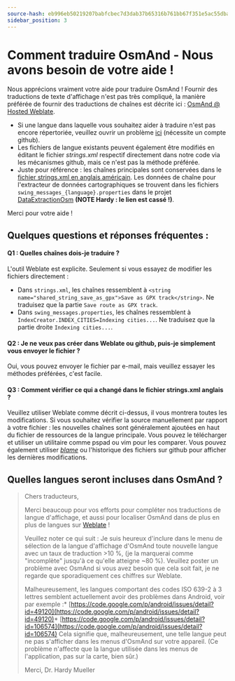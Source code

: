 ```yaml
---
source-hash: eb996eb50219207babfcbec7d3dab37b65316b761bb67f351e5ac55dbadc49d9 
sidebar_position: 3
---
```


# Comment traduire OsmAnd - Nous avons besoin de votre aide !

Nous apprécions vraiment votre aide pour traduire OsmAnd ! Fournir des traductions de texte d'affichage n'est pas très compliqué, la manière préférée de fournir des traductions de chaînes est décrite ici : [OsmAnd @ Hosted Weblate](https://hosted.weblate.org/projects/osmand/).

* Si une langue dans laquelle vous souhaitez aider à traduire n'est pas encore répertoriée, veuillez ouvrir un problème [ici](https://github.com/osmandapp/Osmand/issues) (nécessite un compte github).
* Les fichiers de langue existants peuvent également être modifiés en éditant le fichier _strings.xml_ respectif directement dans notre code via les mécanismes github, mais ce n'est pas la méthode préférée.
* Juste pour référence : les chaînes principales sont conservées dans le [fichier strings.xml en anglais américain](https://github.com/osmandapp/Osmand/blob/master/OsmAnd/res/values/strings.xml). Les données de chaîne pour l'extracteur de données cartographiques se trouvent dans les fichiers `swing_messages_{language}.properties` dans le projet [DataExtractionOsm](https://github.com/osmandapp/Osmand/tree/master/DataExtractionOSM/src/net/osmand/swing) **(NOTE Hardy : le lien est cassé !)**.

Merci pour votre aide !

## Quelques questions et réponses fréquentes :

#### Q1 : Quelles chaînes dois-je traduire ?
L'outil Weblate est explicite. Seulement si vous essayez de modifier les fichiers directement :
* Dans `strings.xml`, les chaînes ressemblent à `<string name="shared_string_save_as_gpx">Save as GPX track</string>`. Ne traduisez que la partie `Save route as GPX track`.
* Dans `swing_messages.properties`, les chaînes ressemblent à `IndexCreator.INDEX_CITIES=Indexing cities...`. Ne traduisez que la partie droite `Indexing cities...`.

#### Q2 : Je ne veux pas créer dans Weblate ou github, puis-je simplement vous envoyer le fichier ?
Oui, vous pouvez envoyer le fichier par e-mail, mais veuillez essayer les méthodes préférées, c'est facile.

#### Q3 : Comment vérifier ce qui a changé dans le __fichier strings.xml anglais__ ?
Veuillez utiliser Weblate comme décrit ci-dessus, il vous montrera toutes les modifications. Si vous souhaitez vérifier la source manuellement par rapport à votre fichier : les nouvelles chaînes sont généralement ajoutées en haut du fichier de ressources de la langue principale. Vous pouvez le télécharger et utiliser un utilitaire comme pspad ou vim pour les comparer. Vous pouvez également utiliser *[blame](https://github.com/osmandapp/Osmand/blame/master/OsmAnd/res/values/strings.xml)* ou l'historique des fichiers sur github pour afficher les dernières modifications.

## Quelles langues seront incluses dans OsmAnd ?

> Chers traducteurs,
>
> Merci beaucoup pour vos efforts pour compléter nos traductions de langue d'affichage, et aussi pour localiser OsmAnd dans de plus en plus de langues sur [Weblate](https://hosted.weblate.org/projects/osmand/) !
>
> Veuillez noter ce qui suit : Je suis heureux d'inclure dans le menu de sélection de la langue d'affichage d'OsmAnd toute nouvelle langue avec un taux de traduction >10 %, (je la marquerai comme "incomplète" jusqu'à ce qu'elle atteigne ~80 %). Veuillez poster un problème avec OsmAnd si vous avez besoin que cela soit fait, je ne regarde que sporadiquement ces chiffres sur Weblate.
>
> Malheureusement, les langues comportant des codes ISO 639-2 à 3 lettres semblent actuellement avoir des problèmes dans Android, voir par exemple :*   [https://code.google.com/p/android/issues/detail?id=49120](https://code.google.com/p/android/issues/detail?id=49120)*   [https://code.google.com/p/android/issues/detail?id=106574](https://code.google.com/p/android/issues/detail?id=106574)
>     Cela signifie que, malheureusement, une telle langue peut ne pas s'afficher dans les menus d'OsmAnd sur votre appareil. (Ce problème n'affecte que la langue utilisée dans les menus de l'application, pas sur la carte, bien sûr.)
>
> Merci,
> Dr. Hardy Mueller

